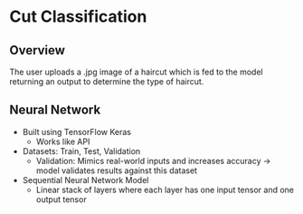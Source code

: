 # Cut Classification 

## Overview
The user uploads a .jpg image of a haircut which is fed to the model returning an output to determine the type of haircut. 

## Neural Network
- Built using TensorFlow Keras
    - Works like API
- Datasets: Train, Test, Validation
    - Validation: Mimics real-world inputs and increases accuracy -> model validates results against this dataset
- Sequential Neural Network Model
    - Linear stack of layers where each layer has one input tensor and one output tensor
